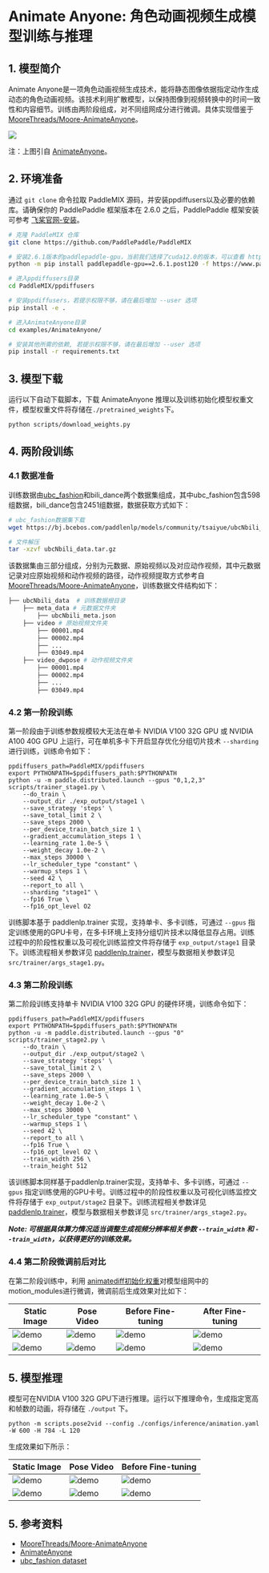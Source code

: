 # Animate Anyone: 角色动画视频生成模型训练与推理

## 1. 模型简介

 Animate Anyone是一项角色动画视频生成技术，能将静态图像依据指定动作生成动态的角色动画视频。该技术利用扩散模型，以保持图像到视频转换中的时间一致性和内容细节。训练由两阶段组成，对不同组网成分进行微调。具体实现借鉴于[MooreThreads/Moore-AnimateAnyone](https://github.com/MooreThreads/Moore-AnimateAnyone/tree/master)。

![](https://github.com/PaddlePaddle/PaddleMIX/assets/46399096/595032c0-6f76-49ba-834a-3e92e790ea2f)

注：上图引自 [AnimateAnyone](https://arxiv.org/pdf/2311.17117.pdf)。

## 2. 环境准备

通过 `git clone` 命令拉取 PaddleMIX 源码，并安装ppdiffusers以及必要的依赖库。请确保你的 PaddlePaddle 框架版本在 2.6.0 之后，PaddlePaddle 框架安装可参考 [飞桨官网-安装](https://www.paddlepaddle.org.cn/install/quick?docurl=/documentation/docs/zh/install/pip/linux-pip.html)。

```bash
# 克隆 PaddleMIX 仓库
git clone https://github.com/PaddlePaddle/PaddleMIX

# 安装2.6.1版本的paddlepaddle-gpu，当前我们选择了cuda12.0的版本，可以查看 https://www.paddlepaddle.org.cn/ 寻找自己适合的版本
python -m pip install paddlepaddle-gpu==2.6.1.post120 -f https://www.paddlepaddle.org.cn/whl/linux/mkl/avx/stable.html

# 进入ppdiffusers目录
cd PaddleMIX/ppdiffusers

# 安装ppdiffusers，若提示权限不够，请在最后增加 --user 选项
pip install -e .

# 进入AnimateAnyone目录
cd examples/AnimateAnyone/

# 安装其他所需的依赖, 若提示权限不够，请在最后增加 --user 选项
pip install -r requirements.txt
```

## 3. 模型下载

运行以下自动下载脚本，下载 AnimateAnyone 推理以及训练初始化模型权重文件，模型权重文件将存储在`./pretrained_weights`下。

```shell
python scripts/download_weights.py
```

## 4. 两阶段训练
### 4.1 数据准备
训练数据由[ubc_fashion](https://vision.cs.ubc.ca/datasets/fashion/)和bili_dance两个数据集组成，其中ubc_fashion包含598组数据，bili_dance包含2451组数据，数据获取方式如下：
```bash
# ubc_fashion数据集下载
wget https://bj.bcebos.com/paddlenlp/models/community/tsaiyue/ubcNbili_data/ubcNbili_data.tar.gz

# 文件解压
tar -xzvf ubcNbili_data.tar.gz
```
该数据集由三部分组成，分别为元数据、原始视频以及对应动作视频，其中元数据记录对应原始视频和动作视频的路径，动作视频提取方式参考自[MooreThreads/Moore-AnimateAnyone](https://github.com/MooreThreads/Moore-AnimateAnyone/tree)，训练数据文件结构如下：
```bash
├── ubcNbili_data  # 训练数据根目录
    ├── meta_data # 元数据文件夹
        ├── ubcNbili_meta.json
    ├── video # 原始视频文件夹
        ├── 00001.mp4
        ├── 00002.mp4
        ├── ...
        ├── 03049.mp4
    ├── video_dwpose # 动作视频文件夹
        ├── 00001.mp4
        ├── 00002.mp4
        ├── ...
        ├── 03049.mp4
```
### 4.2 第一阶段训练
第一阶段由于训练参数规模较大无法在单卡 NVIDIA V100 32G GPU 或 NVIDIA A100 40G GPU 上运行，可在单机多卡下开启显存优化分组切片技术 `--sharding` 进行训练，训练命令如下：
```shell
ppdiffusers_path=PaddleMIX/ppdiffusers
export PYTHONPATH=$ppdiffusers_path:$PYTHONPATH
python -u -m paddle.distributed.launch --gpus "0,1,2,3" scripts/trainer_stage1.py \
    --do_train \
    --output_dir ./exp_output/stage1 \
    --save_strategy 'steps' \
    --save_total_limit 2 \
    --save_steps 2000 \
    --per_device_train_batch_size 1 \
    --gradient_accumulation_steps 1 \
    --learning_rate 1.0e-5 \
    --weight_decay 1.0e-2 \
    --max_steps 30000 \
    --lr_scheduler_type "constant" \
    --warmup_steps 1 \
    --seed 42 \
    --report_to all \
    --sharding "stage1" \
    --fp16 True \
    --fp16_opt_level O2
```
训练脚本基于 paddlenlp.trainer 实现，支持单卡、多卡训练，可通过 `--gpus` 指定训练使用的GPU卡号，在多卡环境上支持分组切片技术以降低显存占用。训练过程中的阶段性权重以及可视化训练监控文件将存储于 `exp_output/stage1` 目录下。训练流程相关参数详见 [paddlenlp.trainer](https://github.com/PaddlePaddle/PaddleNLP/blob/a5f69e4543a5371ceb28106b7aa2ea93208620b9/paddlenlp/trainer/training_args.py)，模型与数据相关参数详见 `src/trainer/args_stage1.py`。
### 4.3 第二阶段训练
第二阶段训练支持单卡 NVIDIA V100 32G GPU 的硬件环境，训练命令如下：
```shell
ppdiffusers_path=PaddleMIX/ppdiffusers
export PYTHONPATH=$ppdiffusers_path:$PYTHONPATH
python -u -m paddle.distributed.launch --gpus "0" scripts/trainer_stage2.py \
    --do_train \
    --output_dir ./exp_output/stage2 \
    --save_strategy 'steps' \
    --save_total_limit 2 \
    --save_steps 2000 \
    --per_device_train_batch_size 1 \
    --gradient_accumulation_steps 1 \
    --learning_rate 1.0e-5 \
    --weight_decay 1.0e-2 \
    --max_steps 30000 \
    --lr_scheduler_type "constant" \
    --warmup_steps 1 \
    --seed 42 \
    --report_to all \
    --fp16 True \
    --fp16_opt_level O2 \
    --train_width 256 \
    --train_height 512
```
该训练脚本同样基于paddlenlp.trainer实现，支持单卡、多卡训练，可通过 `--gpus` 指定训练使用的GPU卡号。训练过程中的阶段性权重以及可视化训练监控文件将存储于 `exp_output/stage2` 目录下。训练流程相关参数详见 [paddlenlp.trainer](https://github.com/PaddlePaddle/PaddleNLP/blob/a5f69e4543a5371ceb28106b7aa2ea93208620b9/paddlenlp/trainer/training_args.py)，模型与数据相关参数详见 `src/trainer/args_stage2.py`。

**___Note: 可根据具体算力情况适当调整生成视频分辨率相关参数 `--train_width` 和 `--train_width`，以获得更好的训练效果。___**

### 4.4 第二阶段微调前后对比
在第二阶段训练中，利用 [animatediff初始化权重](https://huggingface.co/guoyww/animatediff)对模型组网中的motion_modules进行微调，微调前后生成效果对比如下：

| Static Image | Pose Video | Before Fine-tuning | After Fine-tuning |
|--------------|------------|--------------------|-------------------|
| ![demo](https://github.com/PaddlePaddle/PaddleMIX/assets/46399096/07a5f6cd-db53-4c69-a469-fda9edbff3f3) | ![demo](https://github.com/PaddlePaddle/PaddleMIX/assets/46399096/5442ff20-9aab-4f28-adca-711c7cd46ff9) | ![demo](https://github.com/PaddlePaddle/PaddleMIX/assets/46399096/d1f6942f-2075-4e24-b7e1-645c7a9f2c86) | ![demo](https://github.com/PaddlePaddle/PaddleMIX/assets/46399096/a2470660-3757-474b-b414-117416f1314c) |
| ![demo](https://github.com/PaddlePaddle/PaddleMIX/assets/46399096/5958967d-57ce-4501-8a15-860879e08541) | ![demo](https://github.com/PaddlePaddle/PaddleMIX/assets/46399096/6e4ca44d-5d62-49a6-ae2f-bf87e0ca29b2) | ![demo](https://github.com/PaddlePaddle/PaddleMIX/assets/46399096/b3644e24-ec5e-43e4-b44d-7d5b4e6ca2c3) | ![demo](https://github.com/PaddlePaddle/PaddleMIX/assets/46399096/dd4aa5d5-6217-49ba-984f-1ceb05ca4495) |

## 5. 模型推理

模型可在NVIDIA V100 32G GPU下进行推理。运行以下推理命令，生成指定宽高和帧数的动画，将存储在 `./output` 下。

```shell
python -m scripts.pose2vid --config ./configs/inference/animation.yaml -W 600 -H 784 -L 120
```

生成效果如下所示：

| Static Image | Pose Video | Before Fine-tuning |
|--------------|------------|--------------------|
| ![demo](https://github.com/PaddlePaddle/PaddleMIX/assets/46399096/a81e2c42-09c6-4a0b-8f0b-b7df1d77779a) | ![demo](https://github.com/PaddlePaddle/PaddleMIX/assets/46399096/973a6629-f24a-4420-b4af-7653e8ff8e92) | ![demo](https://github.com/PaddlePaddle/PaddleMIX/assets/46399096/ce2e2cd2-8ba2-46dd-bb6b-99726cd80e97) |
| ![demo](https://github.com/PaddlePaddle/PaddleMIX/assets/46399096/abb8da73-951b-41a1-b922-8095ca84b988) | ![demo](https://github.com/PaddlePaddle/PaddleMIX/assets/46399096/b1d5efa8-76e0-4d4b-a878-4c3625b65b3d) | ![demo](https://github.com/PaddlePaddle/PaddleMIX/assets/46399096/68c1a0ef-6958-4a66-92b6-6d52717354f0)|

## 5. 参考资料

- [MooreThreads/Moore-AnimateAnyone](https://github.com/MooreThreads/Moore-AnimateAnyone/tree/master)
- [AnimateAnyone](https://github.com/HumanAIGC/AnimateAnyone)
- [ubc_fashion dataset](https://vision.cs.ubc.ca/datasets/fashion/)
